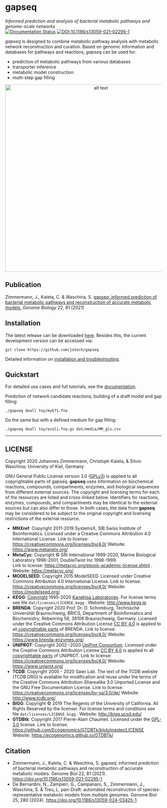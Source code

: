 # gapseq
_Informed prediction and analysis of bacterial metabolic pathways and genome-scale networks_  
[![Documentation Status](https://readthedocs.org/projects/gapseq/badge/?version=latest)](https://gapseq.readthedocs.io/en/latest/?badge=latest)
[![DOI:10.1186/s13059-021-02295-1](https://zenodo.org/badge/DOI/10.1186/s13059-021-02295-1.svg)](https://doi.org/10.1186/s13059-021-02295-1)  


_gapseq_ is designed to combine metabolic pathway analysis with metabolic network reconstruction and curation.
Based on genomic information and databases for pathways and reactions, _gapseq_ can be used for:
- prediction of metabolic pathways from various databases
- transporter inference
- metabolic model construction
- multi-step gap filling 

<p align="center">
<img src="https://github.com/jotech/gapseq/raw/master/docs/gfx/flowchart.png" alt="alt text" title="Title" width="600">
</p>

## Publication
Zimmermann, J., Kaleta, C. & Waschina, S. [gapseq: informed prediction of bacterial metabolic pathways and reconstruction of accurate metabolic models.](https://doi.org/10.1186/s13059-021-02295-1) *Genome Biology* 22, 81 (2021)


## Installation
The latest release can be downloaded [here](https://github.com/jotech/gapseq/releases).
Besides this, the current development version can be accessed via:
```
git clone https://github.com/jotech/gapseq
```
Detailed information on [installation and troubleshooting](https://github.com/jotech/gapseq/blob/master/docs/install.md).


## Quickstart
For detailed use cases and full tutorials, see the [documentation](https://gapseq.readthedocs.io/).

Prediction of network candidate reactions, building of a draft model and gap filling:
```
./gapseq doall toy/myb71.fna
```
Do the same but with a defined medium for gap filling:
```
./gapseq doall toy/ecoli.fna.gz dat/media/MM_glu.csv
```


------

## LICENSE

Copyright 2020 Johannes Zimmermann, Christoph Kaleta, & Silvio Waschina; University of Kiel, Germany

GNU General Public License version 3.0 ([GPLv3](https://www.gnu.org/licenses/gpl-3.0.html)) is applied to all copyrightable parts of gapseq. **gapseq** uses information on biochemical reactions, compounds, compartments, enzymes, and biological sequences from different external sources. The copyright and licensing terms for each of the resources are listed and cross-linked below. Identifiers for reactions, enzymes, compounds, and compartments may be identical to the external sources but can also differ to those. In both cases, the data from **gapseq** may be considered to be subject to the original copyright and licensing restrictions of the external resource.

- **MNXref**: Copyright 2011-2019 SystemsX, SIB Swiss Institute of Bioinformatics. 
  Licensed under a Creative Commons Attribution 4.0 International License.
  Link to license: https://creativecommons.org/licenses/by/4.0/
  Website: https://www.metanetx.org/
- **MetaCyc**: Copyright © SRI International 1999-2020, Marine Biological Laboratory  1998-2001, DoubleTwist Inc 1998-1999.  
  Link to license: https://metacyc.org/ptools-academic-license.shtml .
  Website: https://metacyc.org/
- **MODELSEED**: Copyright 2015 ModelSEED.
  Licensed under Creative Commons  Attribution 4.0 International License.
  Link to license: https://creativecommons.org/licenses/by/4.0/ 
  Website: https://modelseed.org/
- **KEGG**: [Copyright](https://www.kegg.jp/kegg/legal.html) 1995-2020 [Kanehisa Laboratories](https://www.kanehisa.jp/).
  For license terms see file `dat/licenses/LICENSE.kegg` .
  Website: http://www.kegg.jp
- **BRENDA**: Copyright 2020 Prof. Dr. D. Schomburg, Technische Universität Braunschweig,  BRICS, Department of Bioinformatics and Biochemistry, Rebenring 56, 38106 Braunschweig, Germany.
  Licensed under the Creative Commons Attribution License [CC BY 4.0](https://creativecommons.org/licenses/by/4.0/) is applied to all[ copyrightable parts](https://wiki.creativecommons.org/wiki/Data#Can_databases_be_released_under_CC_licenses.3F) of BRENDA.
  Link to license: https://creativecommons.org/licenses/by/4.0/
  Website: https://www.brenda-enzymes.org/
- **UNIPROT**: Copyright 2002 –2020 [UniProt Consortium](https://www.uniprot.org/help/about).
  Licensed under the Creative Commons Attribution License [CC BY 4.0](https://creativecommons.org/licenses/by/4.0/) is applied to all[ copyrightable parts](https://wiki.creativecommons.org/wiki/Data#Can_databases_be_released_under_CC_licenses.3F) of UNIPROT.
  Link to license: https://creativecommons.org/licenses/by/4.0/
  Website: https://www.uniprot.org/
- **TCDB**: Copyright 2005 - 2020 Saier Lab.
  The text of the TCDB website (TCDB.ORG) is available for modification and reuse under  the terms of the Creative Commons Attribution-Sharealike 3.0 Unported  License and the GNU Free Documentation License.
  Link to license: https://creativecommons.org/licenses/by-sa/3.0/de/
  Website: http://www.tcdb.org/
- **BIGG**: Copyright © 2019 The Regents of the University of California. 
  All Rights Reserved by the licenser. For license terms and conditions see file `dat/licenses/LICENSE.bigg` .
  Website: http://bigg.ucsd.edu/
- **GTDBtk**: Copyright 2017 Pierre-Alain Chaumeil.
  Licensed under the [GPL-3.0](https://www.gnu.org/licenses/gpl-3.0.en.html) license.
  Link to license: https://github.com/Ecogenomics/GTDBTk/blob/master/LICENSE
  Website: https://ecogenomics.github.io/GTDBTk/

## Citation
- Zimmermann, J., Kaleta, C. & Waschina, S. gapseq: informed prediction of bacterial metabolic pathways and reconstruction of accurate metabolic models. Genome Biol 22, 81 (2021). https://doi.org/10.1186/s13059-021-02295-1
- De Bernardini, N., Zampieri, G., Campanaro, S., Zimmermann, J., Waschina, S. & Treu, L. pan-Draft: automated reconstruction of species-representative metabolic models from multiple genomes. Genome Biol 25, 280 (2024). https://doi.org/10.1186/s13059-024-03425-1
